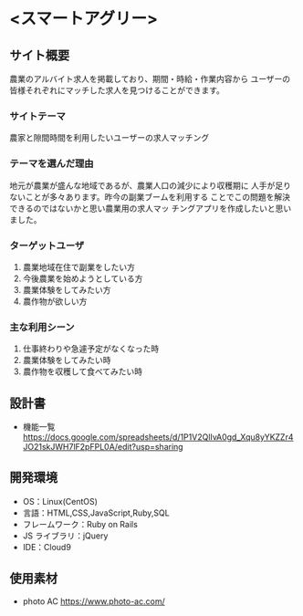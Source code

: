 
# <スマートアグリー>

## サイト概要

農業のアルバイト求人を掲載しており、期間・時給・作業内容から
ユーザーの皆様それぞれにマッチした求人を見つけることができます。

### サイトテーマ

農家と隙間時間を利用したいユーザーの求人マッチング

### テーマを選んだ理由

地元が農業が盛んな地域であるが、農業人口の減少により収穫期に
人手が足りないことが多々あります。昨今の副業ブームを利用する
ことでこの問題を解決できるのではないかと思い農業用の求人マッ
チングアプリを作成したいと思いました。

### ターゲットユーザ

1. 農業地域在住で副業をしたい方
2. 今後農業を始めようとしている方
3. 農業体験をしてみたい方
4. 農作物が欲しい方

### 主な利用シーン

1. 仕事終わりや急遽予定がなくなった時
2. 農業体験をしてみたい時
3. 農作物を収穫して食べてみたい時

## 設計書
- 機能一覧  <https://docs.google.com/spreadsheets/d/1P1V2QlIvA0gd_Xqu8yYKZZr4JO21skJWH7lF2pFPL0A/edit?usp=sharing>

## 開発環境

- OS：Linux(CentOS)
- 言語：HTML,CSS,JavaScript,Ruby,SQL
- フレームワーク：Ruby on Rails
- JS ライブラリ：jQuery
- IDE：Cloud9

## 使用素材

- photo AC  <https://www.photo-ac.com/>
